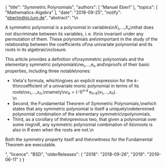 {
    "title": "Symmetric Polynomials",
    "authors": [
        "Manuel Eberl"
    ],
    "topics": [
        "Mathematics-Algebra"
    ],
    "date": "2018-09-25",
    "notify": "eberlm@in.tum.de",
    "abstract": "\n<p>A symmetric polynomial is a polynomial in variables\n<em>X</em><sub>1</sub>,&hellip;,<em>X</em><sub>n</sub>\nthat does not discriminate between its variables, i.&thinsp;e. it\nis invariant under any permutation of them. These polynomials are\nimportant in the study of the relationship between the coefficients of\na univariate polynomial and its roots in its algebraic\nclosure.</p> <p>This article provides a definition of\nsymmetric polynomials and the elementary symmetric polynomials\ne<sub>1</sub>,&hellip;,e<sub>n</sub> and\nproofs of their basic properties, including three notable\nones:</p> <ul> <li> Vieta's formula, which\ngives an explicit expression for the <em>k</em>-th\ncoefficient of a univariate monic polynomial in terms of its roots\n<em>x</em><sub>1</sub>,&hellip;,<em>x</em><sub>n</sub>,\nnamely\n<em>c</em><sub><em>k</em></sub> = (-1)<sup><em>n</em>-<em>k</em></sup>&thinsp;e<sub><em>n</em>-<em>k</em></sub>(<em>x</em><sub>1</sub>,&hellip;,<em>x</em><sub>n</sub>).</li>\n<li>Second, the Fundamental Theorem of Symmetric Polynomials,\nwhich states that any symmetric polynomial is itself a uniquely\ndetermined polynomial combination of the elementary symmetric\npolynomials.</li> <li>Third, as a corollary of the\nprevious two, that given a polynomial over some ring\n<em>R</em>, any symmetric polynomial combination of its\nroots is also in <em>R</em> even when the roots are not.\n</ul> <p> Both the symmetry property itself and the\nwitness for the Fundamental Theorem are executable. </p>",
    "licence": "BSD",
    "olderReleases": {
        "2018": "2018-09-26",
        "2019": "2019-06-11"
    }
}